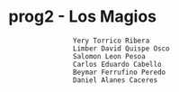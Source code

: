 # prog2 - Los Magios
                    Yery Torrico Ribera 
                    Limber David Quispe Osco 
                    Salomon Leon Pesoa 
                    Carlos Eduardo Cabello 
                    Beymar Ferrufino Peredo
                    Daniel Alanes Caceres
